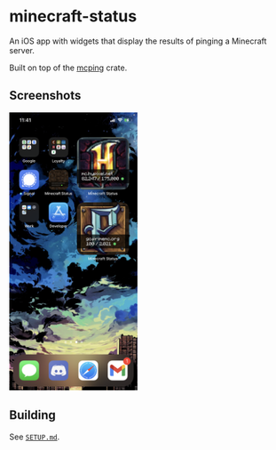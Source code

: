 # minecraft-status

An iOS app with widgets that display the results of pinging a Minecraft server.

Built on top of the [mcping](https://github.com/Scetch/mcping) crate.

## Screenshots

<img src="./readme-assets/screenshot.png" alt="screenshot of small widget on home screen" height=500>

## Building

See [`SETUP.md`](./SETUP.md).
